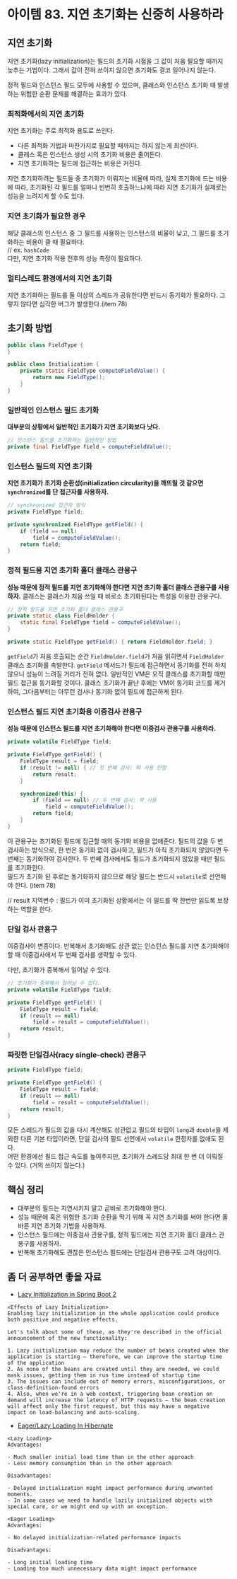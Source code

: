 # 아이템 83. 지연 초기화는 신중히 사용하라
## 지연 초기화
지연 초기화(lazy initialization)는 필드의 초기화 시점을 그 값이 처음 필요할 때까지 늦추는 기법이다. 그래서 값이 전혀 쓰이지 않으면 초기화도 결코 일어나지 않는다.

정적 필드와 인스턴스 필드 모두에 사용할 수 있으며, 클래스와 인스턴스 초기화 때 발생하는 위험한 순환 문제를 해결하는 효과가 있다.

### 최적화에서의 지연 초기화
지연 초기화는 주로 최적화 용도로 쓰인다.
- 다른 최적화 기법과 마찬가지로 필요할 때까지는 하지 않는게 최선이다.
- 클래스 혹은 인스턴스 생성 시의 초기화 비용은 줄어든다.
- 지연 초기화하는 필드에 접근하는 비용은 커진다.

지연 초기화하려는 필드들 중 초기화가 이뤄지는 비율에 따라, 실제 초기화에 드는 비용에 따라, 초기화된 각 필드를 얼마나 빈번히 호출하느냐에 따라 지연 초기화가 실제로는 성능을 느려지게 할 수도 있다.

### 지연 초기화가 필요한 경우
해당 클래스의 인스턴스 중 그 필드를 사용하는 인스턴스의 비율이 낮고, 그 필드를 초기화하는 비용이 클 때 필요하다.  
// ex. `hashCode`  
다만, 지연 초기화 적용 전후의 성능 측정이 필요하다.

### 멀티스레드 환경에서의 지연 초기화
지연 초기화하는 필드를 둘 이상의 스레드가 공유한다면 반드시 동기화가 필요하다. 그렇지 않다면 심각한 버그가 발생한다.(item 78)

## 초기화 방법
```java
public class FieldType {
}

public class Initialization {
    private static FieldType computeFieldValue() {
        return new FieldType();
    }
}
```

### 일반적인 인스턴스 필드 초기화
**대부분의 상황에서 일반적인 초기화가 지연 초기화보다 낫다.**
```java
// 인스턴스 필드를 초기화하는 일반적인 방법
private final FieldType field = computeFieldValue();
```

### 인스턴스 필드의 지연 초기화
**지연 초기화가 초기화 순환성(initialization circularity)을 깨뜨릴 것 같으면 `synchronized`를 단 접근자를 사용하자.**
```java
// synchronized 접근자 방식
private FieldType field;

private synchronized FieldType getField() {
    if (field == null)
        field = computeFieldValue();
    return field;
}
```

### 정적 필드용 지연 초기화 홀더 클래스 관용구
**성능 때문에 정적 필드를 지연 초기화해야 한다면 지연 초기화 홀더 클래스 관용구를 사용하자.** 클래스는 클래스가 처음 쓰일 때 비로소 초기화된다는 특성을 이용한 관용구다.

```java
// 정적 필드용 지연 초기화 홀더 클래스 관용구
private static class FieldHolder {
    static final FieldType field = computeFieldValue();
}

private static FieldType getField() { return FieldHolder.field; }
```
`getField`가 처음 호출되는 순간 `FieldHolder.field`가 처음 읽히면서 `FieldHolder` 클래스 초기화를 촉발한다. `getField` 메서드가 필드에 접근하면서 동기화를 전혀 하지 않으니 성능이 느려질 거리가 전혀 없다. 일반적인 VM은 오직 클래스를 초기화할 때만 필드 접근을 동기화할 것이다. 클래스 초기화가 끝난 후에는 VM이 동기화 코드를 제거하여, 그다음부터는 아무런 검사나 동기화 없이 필드에 접근하게 된다.

### 인스턴스 필드 지연 초기화용 이중검사 관용구
**성능 때문에 인스턴스 필드를 지연 초기화해야 한다면 이중검사 관용구를 사용하라.**

```java
private volatile FieldType field;

private FieldType getField() {
    FieldType result = field;
    if (result != null) { // 첫 번째 검사: 락 사용 안함
        return result;
    }

    synchronized(this) {
        if (field == null) // 두 번째 검사: 락 사용
            field = computeFieldValue();
        return field;
    }
}
```
이 관용구는 초기화된 필드에 접근할 때의 동기화 비용을 없애준다.
필드의 값을 두 번 검사하는 방식으로, 한 번은 동기화 없이 검사하고, 필드가 아직 초기화되지 않았다면 두 번째는 동기화하여 검사한다. 두 번째 검사에서도 필드가 초기화되지 않았을 때만 필드를 초기화한다.  
필드가 초기화 된 후로는 동기화하지 않으므로 해당 필드는 반드시 `volatile`로 선언해야 한다. (item 78)

// result 지역변수 : 필드가 이미 초기화된 상황에서는 이 필드를 딱 한번만 읽도록 보장하는 역할을 한다.

### 단일 검사 관용구
이중검사이 변종이다. 반복해서 초기화해도 상관 없는 인스턴스 필드를 지연 초기화해야 할 때 이중검사에서 두 번째 검사를 생략할 수 있다.

다만, 초기화가 중복해서 일어날 수 있다.
```java
// 초기화가 중복해서 일어날 수 있다.
private volatile FieldType field;

private FieldType getField() {
    FieldType result = field;
    if (result == null)
        field = result = computeFieldValue();
    return result;
}
```

### 짜릿한 단일검사(racy single-check) 관용구
```java
private FieldType field;

private FieldType getField() {
    FieldType result = field;
    if (result == null)
        field = result = computeFieldValue();
    return result;
}
```
모든 스레드가 필드의 값을 다시 계산해도 상관없고 필드의 타입이 `long`과 `double`을 제외한 다른 기본 타입이라면, 단일 검사의 필드 선언에서 `volatile` 한정자를 없애도 된다.  
어떤 환경에선 필드 접근 속도를 높여주지만, 초기화가 스레드당 최대 한 번 더 이뤄질 수 있다. (거의 쓰이지 않는다.)

## 핵심 정리
- 대부분의 필드는 지연시키지 말고 곧바로 초기화해야 한다.
- 성능 때문에 혹은 위험한 초기화 순환을 막기 위해 꼭 지연 초기화를 써야 한다면 올바른 지연 초기화 기법을 사용하자.
- 인스턴스 필드에는 이중검사 관용구를, 정적 필드에는 지연 초기화 홀더 클래스 관용구를 사용하자.
- 반복해 초기화해도 괜찮은 인스턴스 필드에는 단일검사 관용구도 고려 대상이다.

## 좀 더 공부하면 좋을 자료
- [Lazy Initialization in Spring Boot 2](https://www.baeldung.com/spring-boot-lazy-initialization)

```
<Effects of Lazy Initialization>
Enabling lazy initialization in the whole application could produce both positive and negative effects.

Let's talk about some of these, as they're described in the official announcement of the new functionality:

1. Lazy initialization may reduce the number of beans created when the application is starting – therefore, we can improve the startup time of the application
2. As none of the beans are created until they are needed, we could mask issues, getting them in run time instead of startup time
3. The issues can include out of memory errors, misconfigurations, or class-definition-found errors
4. Also, when we're in a web context, triggering bean creation on demand will increase the latency of HTTP requests – the bean creation will affect only the first request, but this may have a negative impact on load-balancing and auto-scaling.

```


- [Eager/Lazy Loading In Hibernate](https://www.baeldung.com/hibernate-lazy-eager-loading)

```
<Lazy Loading>
Advantages:

- Much smaller initial load time than in the other approach
- Less memory consumption than in the other approach

Disadvantages:

- Delayed initialization might impact performance during unwanted moments.
- In some cases we need to handle lazily initialized objects with special care, or we might end up with an exception.

<Eager Loading>
Advantages:

- No delayed initialization-related performance impacts

Disadvantages:

- Long initial loading time
- Loading too much unnecessary data might impact performance
```